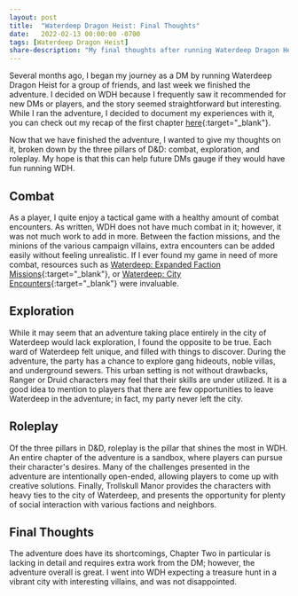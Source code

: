 ```yaml
---
layout: post
title:  "Waterdeep Dragon Heist: Final Thoughts"
date:   2022-02-13 00:00:00 -0700
tags: [Waterdeep Dragon Heist]
share-description: "My final thoughts after running Waterdeep Dragon Heist, broken down by the three pillars of D&D: combat, exploration, and roleplay."
---
```


Several months ago, I began my journey as a DM by running Waterdeep Dragon Heist for a group of friends, and last week we finished the adventure. I decided on WDH because I frequently saw it recommended for new DMs or players, and the story seemed straightforward but interesting. While I ran the adventure, I decided to document my experiences with it, you can check out my recap of the first chapter [here](https://yetanothertyler.com/2022-01-11-wdh-recap/){:target="_blank"}.

Now that we have finished the adventure, I wanted to give my thoughts on it, broken down by the three pillars of D&D: combat, exploration, and roleplay. My hope is that this can help future DMs gauge if they would have fun running WDH.

## Combat
As a player, I quite enjoy a tactical game with a healthy amount of combat encounters. As written, WDH does not have much combat in it; however, it was not much work to add in more. Between the faction missions, and the minions of the various campaign villains, extra encounters can be added easily without feeling unrealistic. If I ever found my game in need of more combat, resources such as [Waterdeep: Expanded Faction Missions](https://www.dmsguild.com/product/258149/Waterdeep-Expanded-Faction-Missions){:target="_blank"}, or [Waterdeep: City Encounters](https://www.dmsguild.com/product/251816/Waterdeep-City-Encounters){:target="_blank"} were invaluable.

## Exploration
While it may seem that an adventure taking place entirely in the city of Waterdeep would lack exploration, I found the opposite to be true. Each ward of Waterdeep felt unique, and filled with things to discover. During the adventure, the party has a chance to explore gang hideouts, noble villas, and underground sewers. This urban setting is not without drawbacks, Ranger or Druid characters may feel that their skills are under utilized. It is a good idea to mention to players that there are few opportunities to leave Waterdeep in the adventure; in fact, my party never left the city.

## Roleplay
Of the three pillars in D&D, roleplay is the pillar that shines the most in WDH. An entire chapter of the adventure is a sandbox, where players can pursue their character's desires. Many of the challenges presented in the adventure are intentionally open-ended, allowing players to come up with creative solutions. Finally, Trollskull Manor provides the characters with heavy ties to the city of Waterdeep, and presents the opportunity for plenty of social interaction with various factions and neighbors.

## Final Thoughts
The adventure does have its shortcomings, Chapter Two in particular is lacking in detail and requires extra work from the DM; however, the adventure overall is great. I went into WDH expecting a treasure hunt in a vibrant city with interesting villains, and was not disappointed.